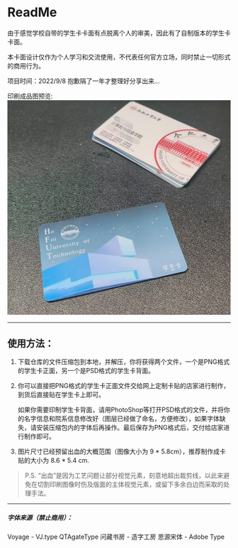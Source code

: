 

# ReadMe

由于感觉学校自带的学生卡卡面有点脱离个人的审美，因此有了自制版本的学生卡卡面。

本卡面设计仅作为个人学习和交流使用，不代表任何官方立场，同时禁止一切形式的商用行为。

项目时间：2022/9/8 抱歉隔了一年才整理好分享出来...

印刷成品图预览:
![印刷成品图预览](https://github.com/Muggle-akko/HFUT-CardReDesign/blob/main/%E5%8D%B0%E5%88%B7%E6%88%90%E5%93%81%E5%9B%BE.png)

---

## 使用方法：

1. 下载仓库的文件压缩包到本地，并解压，你将获得两个文件，一个是PNG格式的学生卡正面，另一个是PSD格式的学生卡背面。

2. 你可以直接把PNG格式的学生卡正面文件交给网上定制卡贴的店家进行制作，到货后直接贴在学生卡上即可。

   如果你需要印制学生卡背面，请用PhotoShop等打开PSD格式的文件，并将你的名字信息和院系信息修改好（图层已经做了命名，方便修改），如果字体缺失，请安装压缩包内的字体后再操作。最后保存为PNG格式后，交付给店家进行制作即可。

3. 图片尺寸已经预留出血的大概范围（图像大小为 9 * 5.8cm），推荐制作成卡贴的大小为 8.6 * 5.4 cm. 

> P.S. “出血”是因为工艺问题让部分视觉元素，刻意地超出裁剪线，以此来避免在切割印刷图像时伤及版面的主体视觉元素，或留下多余白边而采取的处理手法。

---

##### 字体来源（禁止商用）：

Voyage - VJ.type
QTAgateType 
问藏书房 - 造字工房
思源宋体 -  Adobe Type

 
